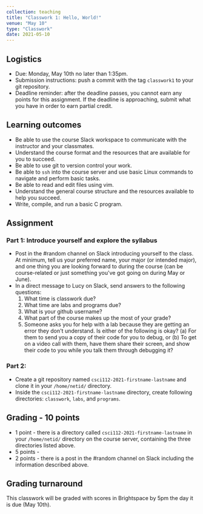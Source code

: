 ```yaml
---
collection: teaching
title: "Classwork 1: Hello, World!"
venue: "May 10"
type: "Classwork"
date: 2021-05-10
---
```


## Logistics
* Due: Monday, May 10th no later than 1:35pm.
* Submission instructions: push a commit with the tag `classwork1` to your git
	repository.
* Deadline reminder: after the deadline passes, you cannot earn any points for
	this assignment. If the deadline is approaching, submit what you have in
	order to earn partial credit.

## Learning outcomes
* Be able to use the course Slack workspace to communicate with the instructor
	and your classmates.
* Understand the course format and the resources that are available for you to
	succeed.
* Be able to use git to version control your work.
* Be able to `ssh` into the course server and use basic Linux commands to
	navigate and perform basic tasks.
* Be able to read and edit files using vim.
* Understand the general course structure and the resources available to help
	you succeed.
* Write, compile, and run a basic C program.

## Assignment

### Part 1: Introduce yourself and explore the syllabus
* Post in the #random channel on Slack introducing yourself to the class. At
minimum, tell us your preferred name, your major (or intended major), and one
thing you are looking forward to during the course (can be course-related or
just something you've got going on during May or June).
* In a direct message to Lucy on Slack, send answers to the following
	questions:
	1. What time is classwork due?
	2. What time are labs and programs due?
	3. What is your github username?
	4. What part of the course makes up the most of your grade?
	5. Someone asks you for help with a lab because they are getting an error they don't understand.
	Is either of the following is okay?
	   (a) For them to send you a copy of their code for you to debug, or (b)
	   To get on a video call with them, have them share their screen, and show
	   their code to you while you talk them through debugging it?

### Part 2:
* Create a git repository named `csci112-2021-firstname-lastname` and clone it
	in your `/home/netid/` directory.
* Inside the `csci112-2021-firstname-lastname` directory, create
	following directories: `classwork`, `labs`, and `programs`.

## Grading - 10 points
* 1 point - there is a directory called `csci112-2021-firstname-lastname` in
	your `/home/netid/` directory on the course server, containing the three
	directories listed above.
* 5 points -
* 2 points - there is a post in the #random channel on Slack including the
	information described above.

## Grading turnaround
This classwork will be graded with scores in Brightspace by 5pm the day it is
due (May 10th).
